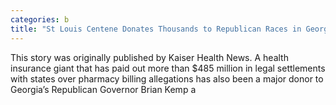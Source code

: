 ```yaml
---
categories: b
title: "St Louis Centene Donates Thousands to Republican Races in Georgia"
---
```


      
      

      
        
   This story was originally published by Kaiser Health News. A health insurance giant that has paid out more than $485 million in legal settlements with states over pharmacy billing allegations has also been a major donor to Georgia’s Republican Governor Brian Kemp a